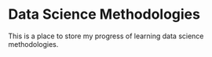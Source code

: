 # Data Science Methodologies

This is a place to store my progress of learning data science methodologies.